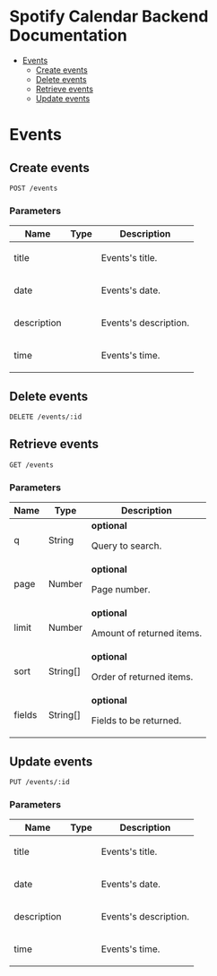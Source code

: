 # Spotify Calendar Backend Documentation



- [Events](#events)
	- [Create events](#create-events)
	- [Delete events](#delete-events)
	- [Retrieve events](#retrieve-events)
	- [Update events](#update-events)
	


# Events

## Create events



	POST /events


### Parameters

| Name    | Type      | Description                          |
|---------|-----------|--------------------------------------|
| title			| 			|  <p>Events's title.</p>							|
| date			| 			|  <p>Events's date.</p>							|
| description			| 			|  <p>Events's description.</p>							|
| time			| 			|  <p>Events's time.</p>							|

## Delete events



	DELETE /events/:id


## Retrieve events



	GET /events


### Parameters

| Name    | Type      | Description                          |
|---------|-----------|--------------------------------------|
| q			| String			| **optional** <p>Query to search.</p>							|
| page			| Number			| **optional** <p>Page number.</p>							|
| limit			| Number			| **optional** <p>Amount of returned items.</p>							|
| sort			| String[]			| **optional** <p>Order of returned items.</p>							|
| fields			| String[]			| **optional** <p>Fields to be returned.</p>							|

## Update events



	PUT /events/:id


### Parameters

| Name    | Type      | Description                          |
|---------|-----------|--------------------------------------|
| title			| 			|  <p>Events's title.</p>							|
| date			| 			|  <p>Events's date.</p>							|
| description			| 			|  <p>Events's description.</p>							|
| time			| 			|  <p>Events's time.</p>							|


